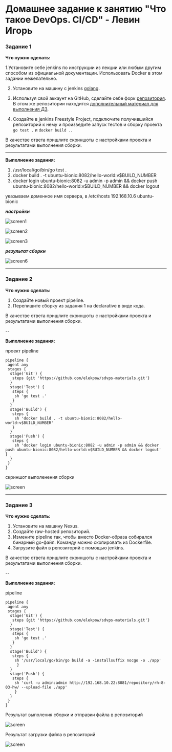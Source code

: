 # Домашнее задание к занятию "Что такое DevOps. СI/СD" - Левин Игорь


### Задание 1

**Что нужно сделать:**

1.Установите себе jenkins по инструкции из лекции или любым другим способом из официальной документации. Использовать Docker в этом задании нежелательно.

2. Установите на машину с jenkins [golang](https://golang.org/doc/install).

3. Используя свой аккаунт на GitHub, сделайте себе форк [репозитория](https://github.com/netology-code/sdvps-materials.git). В этом же репозитории находится [дополнительный материал для выполнения ДЗ](https://github.com/netology-code/sdvps-materials/blob/main/CICD/8.2-hw.md).

4. Создайте в jenkins Freestyle Project, подключите получившийся репозиторий к нему и произведите запуск тестов и сборку проекта ```go test .``` и  ```docker build .```.

В качестве ответа пришлите скриншоты с настройками проекта и результатами выполнения сборки.

---

**Выполнение задания:**

1. /usr/local/go/bin/go test .
2. docker build . -t ubuntu-bionic:8082/hello-world:v$BUILD_NUMBER
3. docker login ubuntu-bionic:8082 -u admin -p admin && docker push ubuntu-bionic:8082/hello-world:v$BUILD_NUMBER && docker logout

указываем доменное имя сервера, в /etc/hosts  192.168.10.6  ubuntu-bionic 



***настройки***

![screen1](https://github.com/elekpow/8-03-hw/blob/main/Screenshot_1.JPG)

![screen2](https://github.com/elekpow/8-03-hw/blob/main/Screenshot_2.JPG)

![screen3](https://github.com/elekpow/8-03-hw/blob/main/Screenshot_3.JPG)

***результат сборки***

![screen6](https://github.com/elekpow/8-03-hw/blob/main/Screenshot_4.JPG)


---

### Задание 2


**Что нужно сделать:**

1. Создайте новый проект pipeline.
2. Перепишите сборку из задания 1 на declarative в виде кода.

В качестве ответа пришлите скриншоты с настройками проекта и результатами выполнения сборки.

--

**Выполнение задания:**

проект pipeline

```
pipeline {
 agent any
 stages {
  stage('Git') {
   steps {git 'https://github.com/elekpow/sdvps-materials.git'}
  }
  stage('Test') {
   steps {
    sh 'go test .'
   }
  }
  stage('Build') {
   steps {
    sh 'docker build . -t ubuntu-bionic:8082/hello-world:v$BUILD_NUMBER'
   }
  }
  stage('Push') {
   steps {
    sh 'docker login ubuntu-bionic:8082 -u admin -p admin && docker push ubuntu-bionic:8082/hello-world:v$BUILD_NUMBER && docker logout'   }
  }
 }
}
```

скриншот выполенения сборки

![screen](https://github.com/elekpow/8-03-hw/blob/main/Screenshot_pipeline.jpg)


---

### Задание 3


**Что нужно сделать:**

1. Установите на машину Nexus.
2. Создайте raw-hosted репозиторий.
3. Измените pipeline так, чтобы вместо Docker-образа собирался бинарный go-файл. Команду можно скопировать из Dockerfile.
4. Загрузите файл в репозиторий с помощью jenkins.

В качестве ответа пришлите скриншоты с настройками проекта и результатами выполнения сборки.

--

**Выполнение задания:**

pipeline
```
pipeline {
 agent any
 stages {
  stage('Git') {
   steps {git 'https://github.com/elekpow/sdvps-materials.git'}
  }
  stage('Test') {
   steps {
    sh 'go test .'
   }
  }
  stage('Build') {
   steps {
    sh '/usr/local/go/bin/go build -a -installsuffix nocgo -o ./app'
     }
  }
  stage('Push') {
   steps {
    sh 'curl -u admin:admin http://192.168.10.22:8081/repository/rh-8-03-hw/ --upload-file ./app'   
    }
  }
 }
}
```

Результат выполения сборки и отправки файла в репозиторий

![screen](https://github.com/elekpow/8-03-hw/blob/main/jenkins_build_go.JPG)

Результат загрузки файла в репозиторий

![screen](https://github.com/elekpow/8-03-hw/blob/main/nexus_repo-rh-8-03-hw.JPG)

